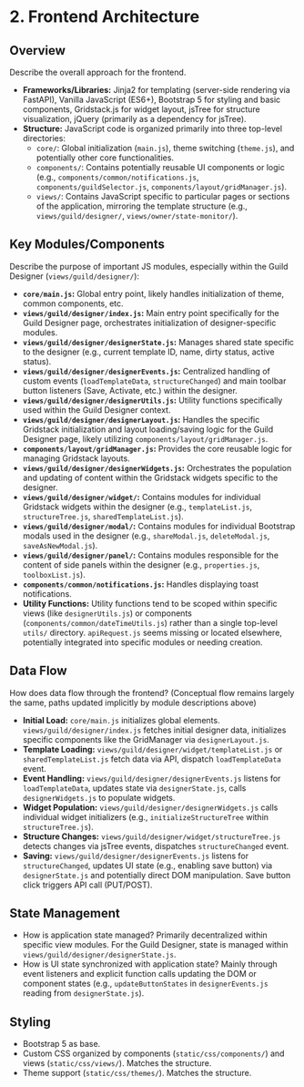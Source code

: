 # 2. Frontend Architecture

## Overview

Describe the overall approach for the frontend.
*   **Frameworks/Libraries:** Jinja2 for templating (server-side rendering via FastAPI), Vanilla JavaScript (ES6+), Bootstrap 5 for styling and basic components, Gridstack.js for widget layout, jsTree for structure visualization, jQuery (primarily as a dependency for jsTree).
*   **Structure:** JavaScript code is organized primarily into three top-level directories:
    *   `core/`: Global initialization (`main.js`), theme switching (`theme.js`), and potentially other core functionalities.
    *   `components/`: Contains potentially reusable UI components or logic (e.g., `components/common/notifications.js`, `components/guildSelector.js`, `components/layout/gridManager.js`).
    *   `views/`: Contains JavaScript specific to particular pages or sections of the application, mirroring the template structure (e.g., `views/guild/designer/`, `views/owner/state-monitor/`).

## Key Modules/Components

Describe the purpose of important JS modules, especially within the Guild Designer (`views/guild/designer/`):

*   **`core/main.js`:** Global entry point, likely handles initialization of theme, common components, etc.
*   **`views/guild/designer/index.js`:** Main entry point specifically for the Guild Designer page, orchestrates initialization of designer-specific modules.
*   **`views/guild/designer/designerState.js`:** Manages shared state specific to the designer (e.g., current template ID, name, dirty status, active status).
*   **`views/guild/designer/designerEvents.js`:** Centralized handling of custom events (`loadTemplateData`, `structureChanged`) and main toolbar button listeners (Save, Activate, etc.) within the designer.
*   **`views/guild/designer/designerUtils.js`:** Utility functions specifically used within the Guild Designer context.
*   **`views/guild/designer/designerLayout.js`:** Handles the specific Gridstack initialization and layout loading/saving logic for the Guild Designer page, likely utilizing `components/layout/gridManager.js`.
*   **`components/layout/gridManager.js`:** Provides the core reusable logic for managing Gridstack layouts.
*   **`views/guild/designer/designerWidgets.js`:** Orchestrates the population and updating of content within the Gridstack widgets specific to the designer.
*   **`views/guild/designer/widget/`:** Contains modules for individual Gridstack widgets within the designer (e.g., `templateList.js`, `structureTree.js`, `sharedTemplateList.js`).
*   **`views/guild/designer/modal/`:** Contains modules for individual Bootstrap modals used in the designer (e.g., `shareModal.js`, `deleteModal.js`, `saveAsNewModal.js`).
*   **`views/guild/designer/panel/`:** Contains modules responsible for the content of side panels within the designer (e.g., `properties.js`, `toolboxList.js`).
*   **`components/common/notifications.js`:** Handles displaying toast notifications.
*   **Utility Functions:** Utility functions tend to be scoped within specific views (like `designerUtils.js`) or components (`components/common/dateTimeUtils.js`) rather than a single top-level `utils/` directory. `apiRequest.js` seems missing or located elsewhere, potentially integrated into specific modules or needing creation.

## Data Flow

How does data flow through the frontend? (Conceptual flow remains largely the same, paths updated implicitly by module descriptions above)

*   **Initial Load:** `core/main.js` initializes global elements. `views/guild/designer/index.js` fetches initial designer data, initializes specific components like the GridManager via `designerLayout.js`.
*   **Template Loading:** `views/guild/designer/widget/templateList.js` or `sharedTemplateList.js` fetch data via API, dispatch `loadTemplateData` event.
*   **Event Handling:** `views/guild/designer/designerEvents.js` listens for `loadTemplateData`, updates state via `designerState.js`, calls `designerWidgets.js` to populate widgets.
*   **Widget Population:** `views/guild/designer/designerWidgets.js` calls individual widget initializers (e.g., `initializeStructureTree` within `structureTree.js`).
*   **Structure Changes:** `views/guild/designer/widget/structureTree.js` detects changes via jsTree events, dispatches `structureChanged` event.
*   **Saving:** `views/guild/designer/designerEvents.js` listens for `structureChanged`, updates UI state (e.g., enabling save button) via `designerState.js` and potentially direct DOM manipulation. Save button click triggers API call (PUT/POST).

## State Management

*   How is application state managed? Primarily decentralized within specific view modules. For the Guild Designer, state is managed within `views/guild/designer/designerState.js`.
*   How is UI state synchronized with application state? Mainly through event listeners and explicit function calls updating the DOM or component states (e.g., `updateButtonStates` in `designerEvents.js` reading from `designerState.js`).

## Styling

*   Bootstrap 5 as base.
*   Custom CSS organized by components (`static/css/components/`) and views (`static/css/views/`). Matches the structure.
*   Theme support (`static/css/themes/`). Matches the structure. 